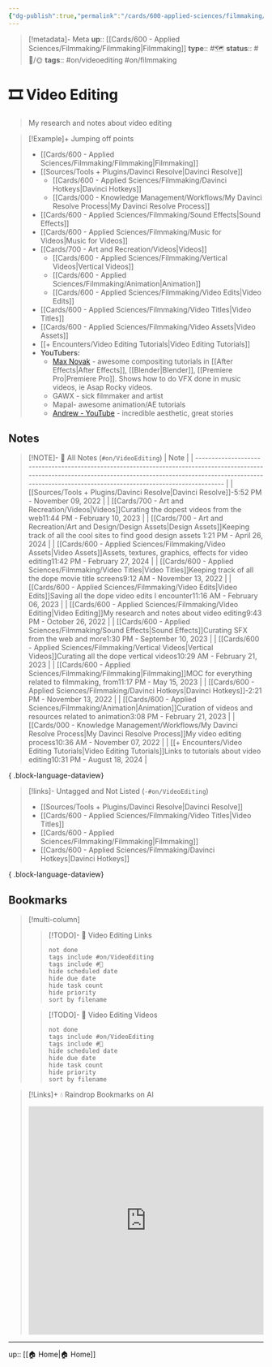 ```yaml
---
{"dg-publish":true,"permalink":"/cards/600-applied-sciences/filmmaking/video-editing/","title":"🎞 Video Editing"}
---
```


> [!metadata]- Meta
> **up**:: [[Cards/600 - Applied Sciences/Filmmaking/Filmmaking\|Filmmaking]]
> **type**:: #🗺️ 
> **status**:: #📝/🌞
> **tags**::  #on/videoediting #on/filmmaking 


# 🎞 Video Editing

> My research and notes about video editing

> [!Example]+ Jumping off points
> - [[Cards/600 - Applied Sciences/Filmmaking/Filmmaking\|Filmmaking]]
> - [[Sources/Tools + Plugins/Davinci Resolve\|Davinci Resolve]]
> 	- [[Cards/600 - Applied Sciences/Filmmaking/Davinci Hotkeys\|Davinci Hotkeys]]
> 	- [[Cards/000 - Knowledge Management/Workflows/My Davinci Resolve Process\|My Davinci Resolve Process]]
> - [[Cards/600 - Applied Sciences/Filmmaking/Sound Effects\|Sound Effects]]
> - [[Cards/600 - Applied Sciences/Filmmaking/Music for Videos\|Music for Videos]]
> - [[Cards/700 - Art and Recreation/Videos\|Videos]]
> 	- [[Cards/600 - Applied Sciences/Filmmaking/Vertical Videos\|Vertical Videos]]
> 	- [[Cards/600 - Applied Sciences/Filmmaking/Animation\|Animation]]
> 	- [[Cards/600 - Applied Sciences/Filmmaking/Video Edits\|Video Edits]]
> - [[Cards/600 - Applied Sciences/Filmmaking/Video Titles\|Video Titles]]
> - [[Cards/600 - Applied Sciences/Filmmaking/Video Assets\|Video Assets]]
> - [[+ Encounters/Video Editing Tutorials\|Video Editing Tutorials]]
> - **YouTubers:**
> 	- [Max Novak](https://youtube.com/@MaxNovakTutorials?si=2C0AoQ-U1gPA7cYL) - awesome compositing tutorials in [[After Effects\|After Effects]], [[Blender\|Blender]], [[Premiere Pro\|Premiere Pro]]. Shows how to do VFX done in music videos, ie Asap Rocky videos.
> 	- GAWX - sick filmmaker and artist
> 	- Mapal- awesome animation/AE tutorials
> 	- [Andrew - YouTube](https://youtube.com/@AndrewPaul1?si=_X_U5FH2X27-YGjG) - incredible aesthetic, great stories

## Notes
> [!NOTE]- 📝 All Notes (`#on/VideoEditing`)
>  | Note                                                                                                                                                                                                                             |
> | -------------------------------------------------------------------------------------------------------------------------------------------------------------------------------------------------------------------------------- |
> | [[Sources/Tools + Plugins/Davinci Resolve\|Davinci Resolve]]<span class='summary'>\-</span><span class='block'>5:52 PM - November 09, 2022</span>                                                                             |
> | [[Cards/700 - Art and Recreation/Videos\|Videos]]<span class='summary'>Curating the dopest videos from the web</span><span class='block'>11:44 PM - February 10, 2023</span>                                                  |
> | [[Cards/700 - Art and Recreation/Art and Design/Design Assets\|Design Assets]]<span class='summary'>Keeping track of all the cool sites to find good design assets </span><span class='block'>1:21 PM - April 26, 2024</span> |
> | [[Cards/600 - Applied Sciences/Filmmaking/Video Assets\|Video Assets]]<span class='summary'>Assets, textures, graphics, effects for video editing</span><span class='block'>11:42 PM - February 27, 2024</span>               |
> | [[Cards/600 - Applied Sciences/Filmmaking/Video Titles\|Video Titles]]<span class='summary'>Keeping track of all the dope movie title screens</span><span class='block'>9:12 AM - November 13, 2022</span>                    |
> | [[Cards/600 - Applied Sciences/Filmmaking/Video Edits\|Video Edits]]<span class='summary'>Saving all the dope video edits I encounter</span><span class='block'>11:16 AM - February 06, 2023</span>                           |
> | [[Cards/600 - Applied Sciences/Filmmaking/Video Editing\|Video Editing]]<span class='summary'>My research and notes about video editing</span><span class='block'>9:43 PM - October 26, 2022</span>                           |
> | [[Cards/600 - Applied Sciences/Filmmaking/Sound Effects\|Sound Effects]]<span class='summary'>Curating SFX from the web and more</span><span class='block'>1:30 PM - September 10, 2023</span>                                |
> | [[Cards/600 - Applied Sciences/Filmmaking/Vertical Videos\|Vertical Videos]]<span class='summary'>Curating all the dope vertical videos</span><span class='block'>10:29 AM - February 21, 2023</span>                         |
> | [[Cards/600 - Applied Sciences/Filmmaking/Filmmaking\|Filmmaking]]<span class='summary'>MOC for everything related to filmmaking, from</span><span class='block'>11:17 PM - May 15, 2023</span>                               |
> | [[Cards/600 - Applied Sciences/Filmmaking/Davinci Hotkeys\|Davinci Hotkeys]]<span class='summary'>\-</span><span class='block'>2:21 PM - November 13, 2022</span>                                                             |
> | [[Cards/600 - Applied Sciences/Filmmaking/Animation\|Animation]]<span class='summary'>Curation of videos and resources related to animation</span><span class='block'>3:08 PM - February 21, 2023</span>                      |
> | [[Cards/000 - Knowledge Management/Workflows/My Davinci Resolve Process\|My Davinci Resolve Process]]<span class='summary'>My video editing process</span><span class='block'>10:36 AM - November 07, 2022</span>             |
> | [[+ Encounters/Video Editing Tutorials\|Video Editing Tutorials]]<span class='summary'>Links to tutorials about video editing</span><span class='block'>10:31 PM - August 18, 2024</span>                                     |
> 
{ .block-language-dataview}

> [!links]- Untagged and Not Listed (`-#on/VideoEditing`)
>  - [[Sources/Tools + Plugins/Davinci Resolve\|Davinci Resolve]]
> - [[Cards/600 - Applied Sciences/Filmmaking/Video Titles\|Video Titles]]
> - [[Cards/600 - Applied Sciences/Filmmaking/Filmmaking\|Filmmaking]]
> - [[Cards/600 - Applied Sciences/Filmmaking/Davinci Hotkeys\|Davinci Hotkeys]]
> 
{ .block-language-dataview}

## Bookmarks 


> [!multi-column]
> > [!TODO]- 🔗 Video Editing Links
> > ```tasks
> > not done
> > tags include #on/VideoEditing
> > tags include #🔗 
> > hide scheduled date
> > hide due date
> > hide task count
> > hide priority
> > sort by filename
> > ```
> 
> > [!TODO]- 🎥 Video Editing Videos
> > ```tasks
> > not done
> > tags include #on/VideoEditing
> > tags include #🎥 
> > hide scheduled date
> > hide due date
> > hide task count
> > hide priority
> > sort by filename
> > ```


> [!Links]+ 💧 Raindrop Bookmarks on AI
> <iframe style="border: 0; width: 100%; height: 450px;" allowfullscreen frameborder="0" src="https://raindrop.io/tophg/video-editing-32012003"></iframe>

---
up:: [[🏠 Home\|🏠 Home]]



